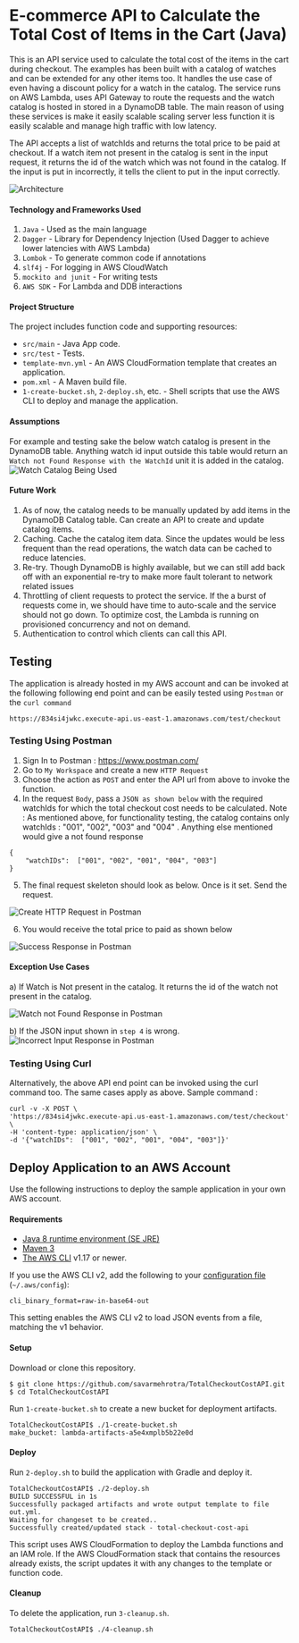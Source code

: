 # E-commerce API to Calculate the Total Cost of Items in the Cart (Java)

This is an API service used to calculate the total cost of the items in the cart during checkout. The examples has been built with a catalog of watches and can be extended for any other items too.
It handles the use case of even having a discount policy for a watch in the catalog. 
The service runs on AWS Lambda, uses API Gateway to route the requests and the watch catalog is hosted in stored in a DynamoDB table. The main reason of using these services is make it easily scalable scaling  server less function it is easily scalable and manage high traffic with low latency.

The API accepts a list of watchIds and returns the total price to be paid at checkout. 
If a watch item not present in the catalog is sent in the input request, it returns the id of the watch which was not found in the catalog.
If the input is put in incorrectly, it tells the client to put in the input correctly. 

![Architecture](images/APIServiceArchitecure.png)


#### Technology and Frameworks Used
1) `Java` - Used as the main language
2) `Dagger` - Library for Dependency Injection (Used Dagger to achieve lower latencies with AWS Lambda)
3) `Lombok` - To generate common code if annotations
4) `slf4j` - For logging in AWS CloudWatch
5) `mockito and junit` - For writing tests
6) `AWS SDK` - For Lambda and DDB interactions

#### Project Structure
The project includes function code and supporting resources:
- `src/main` - Java App code.
- `src/test` - Tests.
- `template-mvn.yml` - An AWS CloudFormation template that creates an application.
- `pom.xml` - A Maven build file.
- `1-create-bucket.sh`, `2-deploy.sh`, etc. - Shell scripts that use the AWS CLI to deploy and manage the application.

#### Assumptions 
For example and testing sake the below watch catalog is present in the DynamoDB table. Anything watch id input outside this table would return an `Watch not Found Response with the WatchId` unit it is added in the catalog.
![Watch Catalog Being Used](images/WatchCatalog.png)

#### Future Work 
1) As of now, the catalog needs to be manually updated by add items in the DynamoDB Catalog table. Can create an API to create and update catalog items.
2) Caching. Cache the catalog item data. Since the updates would be less frequent than the read operations, the watch data can be cached to reduce latencies.
3) Re-try. Though DynamoDB is highly available, but we can still add back off with an exponential re-try to make more fault tolerant to network related issues
4) Throttling of client requests to protect the service. If the a burst of requests come in, we should have time to auto-scale and the service should not go down. To optimize cost, the Lambda is running on provisioned concurrency and not on demand.
5) Authentication to control which clients can call this API.

## Testing 
The application is already hosted in my AWS account and can be invoked at the following following end point and can be easily tested using `Postman` or the `curl command`
```
https://834si4jwkc.execute-api.us-east-1.amazonaws.com/test/checkout
```
### Testing Using Postman
1) Sign In to Postman : https://www.postman.com/
2) Go to `My Workspace` and create a new `HTTP Request`
3) Choose the action as `POST` and enter the API url from above to invoke the function.
4) In the request  `Body`, pass a `JSON as shown below` with the required watchIds for which the total checkout cost needs to be calculated.
Note : As mentioned above, for functionality testing, the catalog contains only watchIds : "001", "002", "003" and "004" . Anything else mentioned would give a not found response

```
{
    "watchIDs":  ["001", "002", "001", "004", "003"]
}
```
5) The final request skeleton should look as below. Once is it set. Send the request.

![Create HTTP Request in Postman](images/PostmanHTTPRequest.png)

6) You would receive the total price to paid as shown below 

![Success Response in Postman](images/PostmanSuccessResponse.png)

#### Exception Use Cases

a) If Watch is Not present in the catalog. It returns the id of the watch not present in the catalog.

![ Watch not Found Response in Postman](images/PostmanNotFoundResponse.png)
  
b) If the JSON input shown in `step 4` is wrong. 
![ Incorrect Input Response in Postman](images/PostmanIncorrectInput.png)


### Testing Using Curl 
Alternatively, the above API end point can be invoked using the curl command too. The same cases apply as above.
Sample command :

```
curl -v -X POST \
'https://834si4jwkc.execute-api.us-east-1.amazonaws.com/test/checkout' \
-H 'content-type: application/json' \
-d '{"watchIDs":  ["001", "002", "001", "004", "003"]}'
```


## Deploy Application to an AWS Account
Use the following instructions to deploy the sample application in your own AWS account.


#### Requirements
- [Java 8 runtime environment (SE JRE)](https://www.oracle.com/java/technologies/javase-downloads.html)
- [Maven 3](https://maven.apache.org/docs/history.html)
- [The AWS CLI](https://docs.aws.amazon.com/cli/latest/userguide/cli-chap-install.html) v1.17 or newer.

If you use the AWS CLI v2, add the following to your [configuration file](https://docs.aws.amazon.com/cli/latest/userguide/cli-configure-files.html) (`~/.aws/config`):

```
cli_binary_format=raw-in-base64-out
```

This setting enables the AWS CLI v2 to load JSON events from a file, matching the v1 behavior.

#### Setup
Download or clone this repository.

    $ git clone https://github.com/savarmehrotra/TotalCheckoutCostAPI.git
    $ cd TotalCheckoutCostAPI

Run `1-create-bucket.sh` to create a new bucket for deployment artifacts.

    TotalCheckoutCostAPI$ ./1-create-bucket.sh
    make_bucket: lambda-artifacts-a5e4xmplb5b22e0d

#### Deploy
Run `2-deploy.sh` to build the application with Gradle and deploy it.

    TotalCheckoutCostAPI$ ./2-deploy.sh
    BUILD SUCCESSFUL in 1s
    Successfully packaged artifacts and wrote output template to file out.yml.
    Waiting for changeset to be created..
    Successfully created/updated stack - total-checkout-cost-api

This script uses AWS CloudFormation to deploy the Lambda functions and an IAM role. If the AWS CloudFormation stack that contains the resources already exists, the script updates it with any changes to the template or function code.

    
#### Cleanup
To delete the application, run `3-cleanup.sh`.

    TotalCheckoutCostAPI$ ./4-cleanup.sh